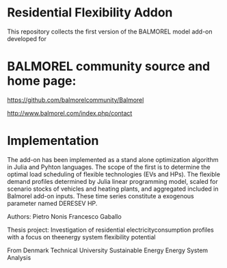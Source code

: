 # Residential Flexibility Addon

This repository collects the first version of the BALMOREL model add-on developed for 

# BALMOREL community source and home page:

https://github.com/balmorelcommunity/Balmorel

http://www.balmorel.com/index.php/contact

# Implementation
The add-on has been implemented as a stand alone optimization algorithm in Julia and Pyhton languages. The scope of the first is to determine the optimal load scheduling of flexible technologies (EVs and HPs). The flexible demand profiles determined by Julia linear programming model, scaled for scenario stocks of vehicles and heating plants, and aggregated included in Balmorel add-on inputs. These time series constitute a exogenous parameter named DERESEV HP.


Authors:
Pietro Nonis
Francesco Gaballo

Thesis project: 
Investigation of residential electricityconsumption profiles with a focus on theenergy system flexibility potential

From Denmark Technical University
Sustainable Energy
Energy System Analysis


